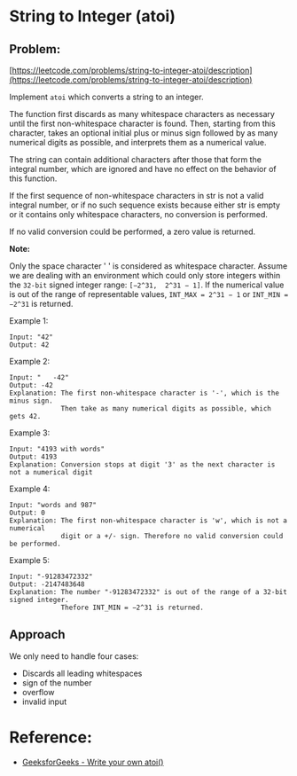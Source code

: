 # String to Integer (atoi)

## Problem:
[https://leetcode.com/problems/string-to-integer-atoi/description](https://leetcode.com/problems/string-to-integer-atoi/description)

Implement `atoi` which converts a string to an integer.

The function first discards as many whitespace characters as necessary until the first non-whitespace character is found. Then, starting from this character, takes an optional initial plus or minus sign followed by as many numerical digits as possible, and interprets them as a numerical value.

The string can contain additional characters after those that form the integral number, which are ignored and have no effect on the behavior of this function.

If the first sequence of non-whitespace characters in str is not a valid integral number, or if no such sequence exists because either str is empty or it contains only whitespace characters, no conversion is performed.

If no valid conversion could be performed, a zero value is returned.

**Note:**

Only the space character ' ' is considered as whitespace character.
Assume we are dealing with an environment which could only store integers within the `32-bit` signed integer range: `[−2^31,  2^31 − 1]`. If the numerical value is out of the range of representable values, `INT_MAX = 2^31 − 1` or `INT_MIN = −2^31` is returned.

Example 1:
```
Input: "42"
Output: 42
```

Example 2:
```
Input: "   -42"
Output: -42
Explanation: The first non-whitespace character is '-', which is the minus sign.
             Then take as many numerical digits as possible, which gets 42.
```

Example 3:
```
Input: "4193 with words"
Output: 4193
Explanation: Conversion stops at digit '3' as the next character is not a numerical digit
```

Example 4:
```
Input: "words and 987"
Output: 0
Explanation: The first non-whitespace character is 'w', which is not a numerical 
             digit or a +/- sign. Therefore no valid conversion could be performed.
```

Example 5:
```
Input: "-91283472332"
Output: -2147483648
Explanation: The number "-91283472332" is out of the range of a 32-bit signed integer.
             Thefore INT_MIN = −2^31 is returned.
```

## Approach

We only need to handle four cases:

- Discards all leading whitespaces
- sign of the number
- overflow
- invalid input

# Reference:
* [GeeksforGeeks - Write your own atoi()](https://www.geeksforgeeks.org/write-your-own-atoi)

